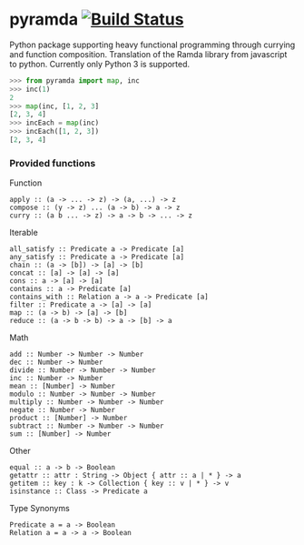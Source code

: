 # pyramda [![Build Status](https://travis-ci.org/jackfirth/pyramda.svg?branch=master)](https://travis-ci.org/jackfirth/pyramda)
Python package supporting heavy functional programming through currying and function composition. Translation of the Ramda library from javascript to python. Currently only Python 3 is supported.

```python
>>> from pyramda import map, inc
>>> inc(1)
2
>>> map(inc, [1, 2, 3]
[2, 3, 4]
>>> incEach = map(inc)
>>> incEach([1, 2, 3])
[2, 3, 4]
```

### Provided functions

Function

```
apply :: (a -> ... -> z) -> (a, ...) -> z
compose :: (y -> z) ... (a -> b) -> a -> z
curry :: (a b ... -> z) -> a -> b -> ... -> z
```

Iterable

```
all_satisfy :: Predicate a -> Predicate [a]
any_satisfy :: Predicate a -> Predicate [a]
chain :: (a -> [b]) -> [a] -> [b]
concat :: [a] -> [a] -> [a]
cons :: a -> [a] -> [a]
contains :: a -> Predicate [a]
contains_with :: Relation a -> a -> Predicate [a]
filter :: Predicate a -> [a] -> [a]
map :: (a -> b) -> [a] -> [b]
reduce :: (a -> b -> b) -> a -> [b] -> a
```

Math

```
add :: Number -> Number -> Number
dec :: Number -> Number
divide :: Number -> Number -> Number
inc :: Number -> Number
mean :: [Number] -> Number
modulo :: Number -> Number -> Number
multiply :: Number -> Number -> Number
negate :: Number -> Number
product :: [Number] -> Number
subtract :: Number -> Number -> Number
sum :: [Number] -> Number
```

Other

```
equal :: a -> b -> Boolean
getattr :: attr : String -> Object { attr :: a | * } -> a
getitem :: key : k -> Collection { key :: v | * } -> v
isinstance :: Class -> Predicate a
```

Type Synonyms

```
Predicate a = a -> Boolean
Relation a = a -> a -> Boolean
```
